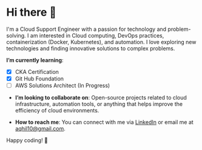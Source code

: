 # Hi there 👋

I'm a Cloud Support Engineer with a passion for technology and problem-solving. I am interested in Cloud computing, DevOps practices, containerization (Docker, Kubernetes), and automation. I love exploring new technologies and finding innovative solutions to complex problems.

**I’m currently learning**:
- [X] CKA Certification
- [X] Git Hub Foundation  
- [ ] AWS Solutions Architect (In Progress)

- **I’m looking to collaborate on**: Open-source projects related to cloud infrastructure, automation tools, or anything that helps improve the efficiency of cloud environments. 

- **How to reach me**: You can connect with me via [LinkedIn](https://in.linkedin.com/in/akhil-uthaman) or email me at [aqhil10@gmail.com](mailto:aqhil10@gmail.com).

Happy coding! 🚀

<!---
vm-zilla/vm-zilla is a ✨ special ✨ repository because its `README.md` (this file) appears on your GitHub profile.
You can click the Preview link to take a look at your changes.
--->
